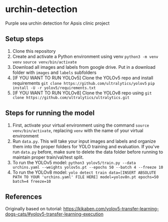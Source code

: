 # urchin-detection
Purple sea urchin detection for Apsis clinic project


## Setup steps
1. Clone this repository
2. Create and activate a Python environment using venv
   `python3 -m venv venv`
   `source venv/bin/activate`
3. Download all images and labels from google drive. Put in a download folder with `images` and `labels` subfolders
4. [IF YOU WANT TO RUN YOLOv5] Clone the YOLOv5 repo and install requirements
   `git clone https://github.com/ultralytics/yolov5`
   `pip install -U -r yolov5/requirements.txt`
5. [IF YOU WANT TO RUN YOLOv8] Clone the YOLOv8 repo using `git clone https://github.com/ultralytics/ultralytics.git`


## Steps for running the model

1. First, activate your virtual environment using the command `source venv/bin/activate`, replacing `venv` with the name of your virtual environment
2. Run `data.py`. This will take your input images and labels and organize them into the proper folders for YOLO training and evaluation. If you've run `data.py` before, make sure to delete the data folder before running to maintain proper train/val/test split.
3. To run the YOLOv5 model: `python3 yolov5/train.py --data urchins.yaml --weights yolov5s.pt --epochs 50 --batch 4 --freeze 10`
4. To run the YOLOv8 model: `yolo detect train data=[INSERT ABSOLUTE PATH TO YOUR 'urchins.yaml' FILE HERE] model=yolov8n.pt epochs=50 batch=4 freeze=10`

## References
Originally based on tutorial: https://kikaben.com/yolov5-transfer-learning-dogs-cats/#yolov5-transfer-learning-execution